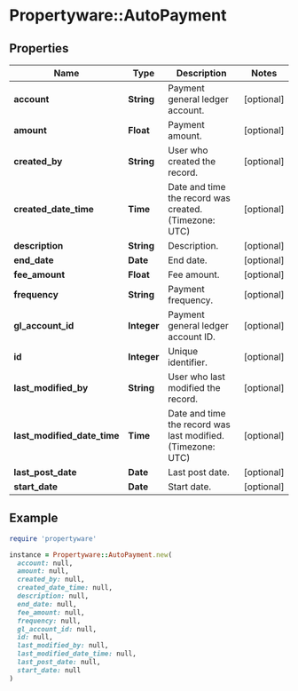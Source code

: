 # Propertyware::AutoPayment

## Properties

| Name | Type | Description | Notes |
| ---- | ---- | ----------- | ----- |
| **account** | **String** | Payment general ledger account. | [optional] |
| **amount** | **Float** | Payment amount. | [optional] |
| **created_by** | **String** | User who created the record. | [optional] |
| **created_date_time** | **Time** | Date and time the record was created. (Timezone: UTC) | [optional] |
| **description** | **String** | Description. | [optional] |
| **end_date** | **Date** | End date. | [optional] |
| **fee_amount** | **Float** | Fee amount. | [optional] |
| **frequency** | **String** | Payment frequency. | [optional] |
| **gl_account_id** | **Integer** | Payment general ledger account ID. | [optional] |
| **id** | **Integer** | Unique identifier. | [optional] |
| **last_modified_by** | **String** | User who last modified the record. | [optional] |
| **last_modified_date_time** | **Time** | Date and time the record was last modified. (Timezone: UTC) | [optional] |
| **last_post_date** | **Date** | Last post date. | [optional] |
| **start_date** | **Date** | Start date. | [optional] |

## Example

```ruby
require 'propertyware'

instance = Propertyware::AutoPayment.new(
  account: null,
  amount: null,
  created_by: null,
  created_date_time: null,
  description: null,
  end_date: null,
  fee_amount: null,
  frequency: null,
  gl_account_id: null,
  id: null,
  last_modified_by: null,
  last_modified_date_time: null,
  last_post_date: null,
  start_date: null
)
```

